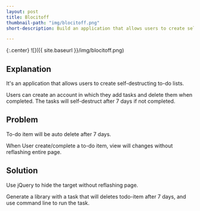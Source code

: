 ```yaml
---
layout: post
title: Blocitoff
thumbnail-path: "img/blocitoff.png"
short-description: Build an application that allows users to create self-destructing to-do lists.

---
```


{:.center}
![]({{ site.baseurl }}/img/blocitoff.png)

## Explanation

It's an application that allows users to create self-destructing to-do lists.

Users can create an account in which they add tasks and delete them when completed. The tasks will self-destruct after 7 days if not completed.

## Problem

To-do item will be auto delete after 7 days.

When User create/complete a to-do item, view will changes without reflashing entire page.

## Solution

Use jQuery to hide the target without reflashing page.

Generate a library with a task that will deletes todo-item after 7 days, and use command line to run the task.

